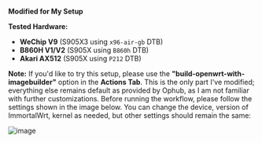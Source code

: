 **Modified for My Setup**

**Tested Hardware:**
- **WeChip V9** (S905X3 using `x96-air-gb` DTB)
- **B860H V1/V2** (S905X using `B860h` DTB)
- **Akari AX512** (S905X using `P212` DTB)

**Note:** If you'd like to try this setup, please use the **"build-openwrt-with-imagebuilder"** option in the **Actions Tab**. This is the only part I've modified; everything else remains default as provided by Ophub, as I am not familiar with further customizations. Before running the workflow, please follow the settings shown in the image below. You can change the device, version of ImmortalWrt, kernel as needed, but other settings should remain the same:

![image](https://github.com/user-attachments/assets/8f34bbf8-398d-44d2-8ac5-8af5209c9f8f)

